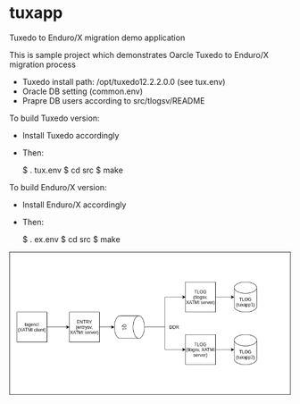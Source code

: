 # tuxapp
Tuxedo to Enduro/X migration demo application


This is sample project which demonstrates Oarcle Tuxedo to Enduro/X migration process

* Tuxedo install path: /opt/tuxedo12.2.2.0.0 (see tux.env)
* Oracle DB setting (common.env)
* Prapre DB users according to src/tlogsv/README

To build Tuxedo version:

* Install Tuxedo accordingly
* Then:

    $ . tux.env
    $ cd src
    $ make

To build Enduro/X version:
* Install Enduro/X accordingly
* Then:

    $ . ex.env
    $ cd src
    $ make

![Application diagram](doc/program.drawio.png?raw=true "Application diagram")
